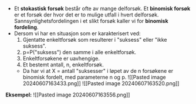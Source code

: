 - Et **stokastisk forsøk** består ofte av mange delforsøk. Et **binomisk forsøk** er et forsøk der hvor det er to mulige utfall i hvert delforsøk. Sannsynlighetsfordelingen i et slikt forsøk kaller vi for **binomisk fordeling**.
- Dersom vi har en situasjon som er karakterisert ved:
	1. Gjentatte enkeltforsøk som resulterer i "suksess" eller "ikke suksess".
	2. p=P("suksess") den samme i alle enkeltforsøk.
	3. Enkeltforsøkene er uavhengige.
	4. Et bestemt antall, n, enkeltforsøk.
	- Da har vi at X = antall "suksesser" i løpet av de n forsøkene er binomisk fordelt, med parameterne n og p.
![[Pasted image 20240607163433.png]]
![[Pasted image 20240607163520.png]]

**Eksempel:**
![[Pasted image 20240607163556.png]]
